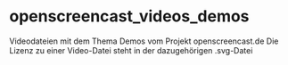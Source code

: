 # openscreencast_videos_demos

Videodateien mit dem Thema Demos vom Projekt openscreencast.de
Die Lizenz zu einer Video-Datei steht in der dazugehörigen .svg-Datei
